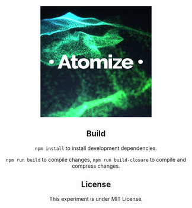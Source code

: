 <center><a href="https://sciecode.github.io/"><img src="assets/images/logo.png" width="300" height="300"/></a>

## Build

`npm install` to install development dependencies.

`npm run build` to compile changes, `npm run build-closure` to compile and compress changes.

## License
This experiment is under MIT License.
